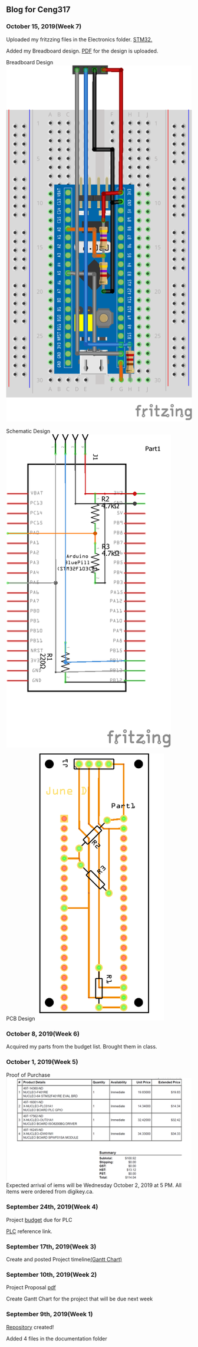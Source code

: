 Blog for Ceng317
----------------
### October 15, 2019(Week 7)
Uploaded my fritzzing files in the Electronics folder. [STM32.](https://github.com/junedacaya/L-wingSolarPanelInteractiveDisplay/blob/master/Electronics/STM32programmer2019-10-10.fzz)

Added my Breadboard design. [PDF](https://github.com/junedacaya/L-wingSolarPanelInteractiveDisplay/blob/master/Documentation/Breadboard%20Design.pdf) for the design is uploaded.

Breadboard Design
![Breadboard Design](https://github.com/junedacaya/L-wingSolarPanelInteractiveDisplay/blob/master/Documentation/BreadboardDesign.PNG?raw=true)

Schematic Design
![Schematic Design](https://github.com/junedacaya/L-wingSolarPanelInteractiveDisplay/blob/master/Documentation/Schematic%20Design.png?raw=true)

PCB Design
![PCB Design](https://github.com/junedacaya/L-wingSolarPanelInteractiveDisplay/blob/master/Documentation/PCB%20Design.png?raw=true)

### October 8, 2019(Week 6)
Acquired my parts from the budget list. Brought them in class.

### October 1, 2019(Week 5)
Proof of Purchase ![Purchase](documentation/proof%20of%20purchase.PNG)
Expected arrival of iems will be Wednesday October 2, 2019 at 5 PM. All items were ordered from digikey.ca.

### September 24th, 2019(Week 4)

Project [budget](https://github.com/junedacaya/L-wingSolarPanelInteractiveDisplay/blob/master/Documentation/PLC%20project%20budget.pdf) due for PLC

[PLC](https://www.digikey.ca/en/articles/techzone/2018/jun/creating-a-custom-wireless-programmable-logic-controller) reference link.

### September 17th, 2019(Week 3)
Create and posted Project timeline[(Gantt Chart)](https://github.com/junedacaya/L-wingSolarPanelInteractiveDisplay/blob/master/Documentation/Project%20time%20line.pdf)


### September 10th, 2019(Week 2)

Project Proposal [pdf](https://github.com/junedacaya/L-wingSolarPanelInteractiveDisplay/blob/master/Documentation/ProjectProposalStudentNameRev03.pdf)

Create Gantt Chart for the project that will be due next week

### September 9th, 2019(Week 1)

[Repository](https://github.com/junedacaya/L-wingSolarPanelInteractiveDisplay) created!

Added 4 files in the documentation folder


